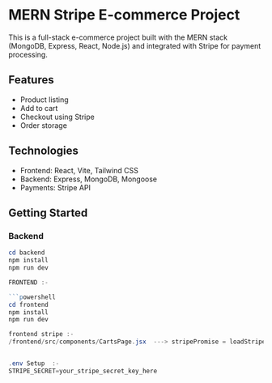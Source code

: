 # MERN Stripe E-commerce Project

This is a full-stack e-commerce project built with the MERN stack (MongoDB, Express, React, Node.js) and integrated with Stripe for payment processing.

## Features

- Product listing
- Add to cart
- Checkout using Stripe
- Order storage

## Technologies

- Frontend: React, Vite, Tailwind CSS
- Backend: Express, MongoDB, Mongoose
- Payments: Stripe API

## Getting Started

### Backend

```powershell
cd backend
npm install
npm run dev

FRONTEND :-

```powershell
cd frontend
npm install
npm run dev

frontend stripe :-
/frontend/src/components/CartsPage.jsx  ---> stripePromise = loadStripe(Replace with your stripe publishable key);


.env Setup  :-
STRIPE_SECRET=your_stripe_secret_key_here